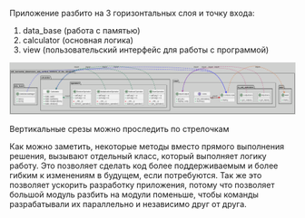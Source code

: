 Приложение разбито на 3 горизонтальных слоя и точку входа:
1. data_base (работа с памятью)
2. calculator (основная логика)
3. view (пользовательский интерфейс для работы с программой)


![](hda.png)

Вертикальные срезы можно проследить по стрелочкам

Как можно заметить, некоторые методы вместо прямого выполнения решения, вызывают отдельный класс, который выполняет логику работу.
Это позволяет сделать код более поддерживаемым и более гибким к изменениям в будущем, если потребуются.
Так же это позволяет ускорить разработку приложения, 
потому что позволяет большой модуль разбить на модули поменьше, чтобы команды разрабатывали их параллельно и независимо друг от друга. 
